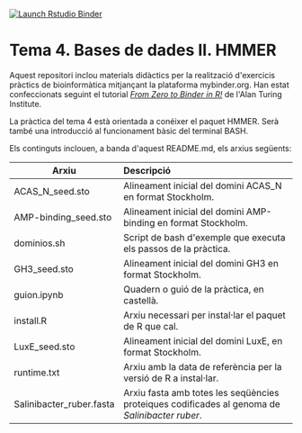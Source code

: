   <!-- badges: start -->
  [![Launch Rstudio Binder](http://mybinder.org/badge_logo.svg)](https://mybinder.org/v2/gh/IgnasiLucas/T4_Pfam/soca?urlpath=lab)
  <!-- badges: end -->

# Tema 4. Bases de dades II. HMMER

Aquest repositori inclou materials didàctics per la realització d'exercicis pràctics
de bioinformàtica mitjançant la plataforma mybinder.org. Han estat confeccionats
seguint el tutorial [*From Zero to Binder in R!*](https://github.com/alan-turing-institute/the-turing-way/blob/master/workshops/boost-research-reproducibility-binder/workshop-presentations/zero-to-binder-r.md)
de l'Alan Turing Institute.

La pràctica del tema 4 està orientada a conéixer el paquet HMMER. Serà també
una introducció al funcionament bàsic del terminal BASH.

Els continguts inclouen, a banda d'aquest README.md, els arxius següents:

| Arxiu                    | Descripció                                                                                     | 
| ------------------------ |:---------------------------------------------------------------------------------------------- |
| ACAS_N_seed.sto          | Alineament inicial del domini ACAS_N en format Stockholm.                                      |
| AMP-binding_seed.sto     | Alineament inicial del domini AMP-binding en format Stockholm.                                 |
| dominios.sh              | Script de bash d'exemple que executa els passos de la pràctica.                                |
| GH3_seed.sto             | Alineament inicial del domini GH3 en format Stockholm.                                         |
| guion.ipynb              | Quadern o guió de la pràctica, en castellà.                                                    |
| install.R                | Arxiu necessari per instal·lar el paquet de R que cal.                                         |
| LuxE_seed.sto            | Alineament inicial del domini LuxE, en format Stockholm.                                       |
| runtime.txt              | Arxiu amb la data de referència per la versió de R a instal·lar.                               |
| Salinibacter_ruber.fasta | Arxiu fasta amb totes les seqüències proteiques codificades al genoma de *Salinibacter ruber*. |

